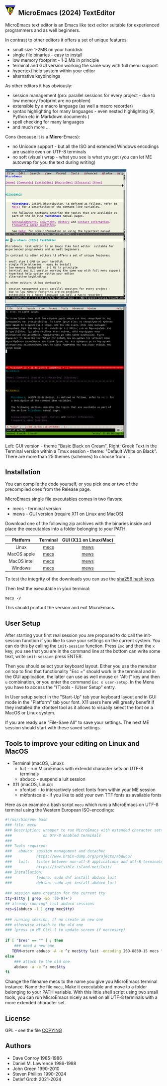 
## <img src="microemacs/graphics/me_m.png" /> &nbsp;MicroEmacs (2024) TextEditor

MicroEmacs  text editor is an Emacs like text editor  suitable for 
experienced programmers and as well beginners.

In contrast to other editors it offers a set of unique features:

- small size 1-2MB on your harddisk
- single file binaries - easy to install 
- low memory footprint - 1-2 Mb in principle
- terminal and GUI version working the same way with full menu support
- hypertext help system within your editor
- alternative keybindings

As other editors it has obviously:

- session management (pro: parallel sessions for every project - 
  due to low memory footprint are no problem)
- extensible by a macro language (as well a macro recorder)
- syntax highlighting for many languages - even nested highlighting (R, Python etc in Markdown documents )
- spell checking for many languages
- and much more ...

Cons (because it is a __Micro__-Emacs):

- no Unicode  support - but all the ISO and  extended  Windows  encodings  are
  usable even on UTF-8 terminals
- no  soft  (visual)  wrap - what  you  see is what  you  get (you can let ME
  autowrap for you the text during writing)

<img src="microemacs/graphics/ME24.png" width="390px"/>&nbsp;&nbsp;<img src="microemacs/graphics/ME24-terminal-greek.png" width="390px"/>

Left: GUI  version  - theme "Basic  Black on Cream",  Right:  Greek Text in the
Terminal  version  within a Tmux  session - theme:  "Default  White on Black".
There are more than 25 themes (schemes) to choose from ...

## Installation

You can compile the code yourself, or you pick one or two of the precompiled
ones from the Release page.

MicroEmacs single file executables comes in two flavors:

- mecs - terminal version
- mews - GUI version (require X11 on Linux and MacOS)

Download one of the following zip archives with the binaries  inside and place
the executables into a folder belonging to your PATH

| Platform      | Terminal        | GUI (X11 on Linux/Mac) |
|:-------------:|:---------------:|:----------------------:|
| Linux         | [mecs](releases/download/me_20240901/Jasspa_MicroEmacs_20240901_abin_linux_mecs.zip)       | [mews](releases/download/me_20240901/Jasspa_MicroEmacs_20240901_abin_linux_mews.zip) |
| MacOS apple   | [mecs](releases/download/me_20240901/Jasspa_MicroEmacs_20240901_abin_macos_apple_mecs.zip) | [mews](releases/download/me_20240901/Jasspa_MicroEmacs_20240901_abin_macos_apple_mews.zip) |
| MacOS intel   | [mecs](releases/download/me_20240901/Jasspa_MicroEmacs_20240901_abin_macos_intel_mecs.zip) | [mews](releases/download/me_20240901/Jasspa_MicroEmacs_20240901_abin_macos_intel_mews.zip)
| Windows       | [mecs](releases/download/me_20240901/Jasspa_MicroEmacs_20240901_abin_windows_mecs.zip)     | [mews](releases/download/me_20240901/Jasspa_MicroEmacs_20240901_abin_windows_mews.zip)

To test the  integrity  of the  downloads  you can use the
[sha256 hash keys](https://github.com/bjasspa/jasspa/releases/download/me_20240901/Jasspa_MicroEmacs_20240901_abin.sha256).

Then test the executable in your terminal:

```
mecs -V
```

This should printout the version and exit MicroEmacs.

## User Setup

After  starting  your  first  real  session  you are  proposed  to do call the
init-session function if you like to save your settings on the current system.
You can do this by calling the  `init-session`  function. Press `Esc` and then
the `x` key, you see that you are in the command  line at the bottom can write
some text, write `init-session` press ENTER.

Then you should select your keyboard layout. Either you use the menubar on top
to find that  functionality "Esc =" should work in the terminal and in the GUI
application,  the  latter  can use as well  mouse or "Alt-t"  key and then `u`
combination, or you enter the command `Esc x user-setup`. In the Menu you have
to access the "(T)ools - (U)ser Setup" entry.

In User setup select in the "Start-Up" tab your keyboard layout and in GUI mode in
the  "Platform"  tab your font. X11 users  here will  greatly  benefit if they
installed  the  xfontsel  tool as it allows to  visually  select the font on a
MacOS or Linux system.

If you are  ready  use  "File-Save  All" to save  your  settings.  The next ME
session should start with these saved settings.


## Tools to improve your editing on Linux and MacOS

- Terminal (macOS, Linux):
    - luit - run MicroEmacs with extendd character sets on UTF-8 terminals
    - abduco - suspend a luit session
- X11 (macOS, Linux):
    - xfontsel - to interactively select fonts from within your ME session
    - mkfontscale - if you like to add your own TTF fonts as available fonts

Here as an example a bash  script  `mecu`  which runs a  MicroEmacs  on UTF-8
terminal using the Western European ISO-encodings:

```bash
#!/usr/bin/env bash
### file: mecu 
### Description: wrapper to run MicroEmacs with extended character settings
###              on UTF-8 enabled terminals
###  
### Tools required:
###   abduco: session management and detacher
###           https://www.brain-dump.org/projects/abduco/   
###   luit:   filter between non-utf-8 applications and utf-8 terminals
###           https://invisible-island.net/luit/
### Installation:
###           fedora: sudo dnf install abduco luit  
###           debian: sudo apt install abduco luit

### session name creation for the current tty 
tty=$(tty | grep -Eo '[0-9]+')
## already running? list abduco sessions
res=$(abduco -l | grep mec$tty)

### running session, if no create an new one
### otherwise attach to the old one
### (press in ME Ctrl-l to update screen if neccesary)

if [ "$res" == "" ] ; then 
    ### need a new one 
   TERM=xterm abduco -A -e ^z mec$tty luit -encoding ISO-8859-15 mecs "$@"
else
    ### attach to the old one
    abduco -a -e ^z mec$tty 
fi
```    

Change  the  filename  mecs to the  name  you  give  you  MicroEmacs  terminal
instance.  Name  the  file  `mecu`,  Make it  executable  and move to a folder
belonging  to your PATH  variable.  With this little  shell  script  using two
small tools, you can run MicroEmacs nicely as well on all UTF-8 terminals with
a more extended character set.

## License

GPL - see the file [COPYING](COPYING)

## Authors

- Dave Conroy         1985-1986
- Daniel M. Lawrence  1986-1988  
- John Green          1990-2010
- Steven Phillips     1990-2024
- Detlef Groth        2021-2024

